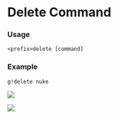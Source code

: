 # Delete Command 

### Usage 

```
<prefix>delete [command]
```

### Example

```
g!delete nuke
```

![](https://cdn.discordapp.com/attachments/282295514727448587/359327461076500480/image.png)

![](https://cdn.discordapp.com/attachments/282295514727448587/359327255341694977/image.png)

